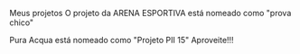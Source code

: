 Meus projetos
O projeto da ARENA ESPORTIVA está nomeado como "prova chico"

Pura Acqua está nomeado como "Projeto PII 15"
Aproveite!!!

